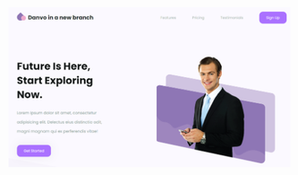 ![](https://github.com/IrinaSpasova/Landing-Pages/blob/main/02-Responsive-Landing-Page-Using-HTML-CSS-JS/Untitled.png)
